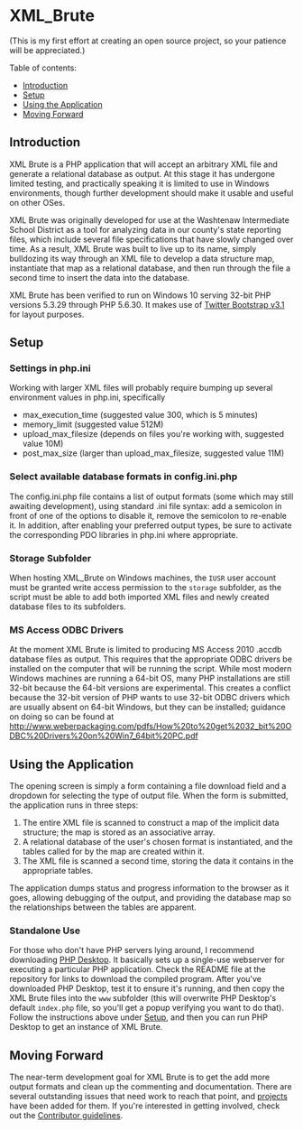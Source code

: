 # XML_Brute

(This is my first effort at creating an open source project, so your patience will be appreciated.)

Table of contents:
* [Introduction](#introduction)
* [Setup](#setup)
* [Using the Application](#using-the-application)
* [Moving Forward](#moving-forward)

## Introduction

XML Brute is a PHP application that will accept an arbitrary XML file and generate a relational database as output.  At this stage 
it has undergone limited testing, and practically speaking it is limited to use in Windows environments, though further development
should make it usable and useful on other OSes.

XML Brute was originally developed for use at the Washtenaw Intermediate School District as a tool for analyzing data in our county's 
state reporting files, which include several file specifications that have slowly changed over time.  As a result, XML Brute was built
to live up to its name, simply bulldozing its way through an XML file to develop a data structure map, instantiate that map as a 
relational database, and then run through the file a second time to insert the data into the database.

XML Brute has been verified to run on Windows 10 serving 32-bit PHP versions 5.3.29 through PHP 5.6.30.  It makes use of 
[Twitter Bootstrap v3.1](https://getbootstrap.com) for layout purposes.

## Setup

### Settings in php.ini
Working with larger XML files will probably require bumping up several environment values in php.ini, specifically 
* max_execution_time (suggested value 300, which is 5 minutes)
* memory_limit (suggested value 512M)
* upload_max_filesize (depends on files you're working with, suggested value 10M)
* post_max_size (larger than upload_max_filesize, suggested value 11M)

### Select available database formats in config.ini.php
The config.ini.php file contains a list of output formats (some which may still awaiting development), using standard .ini file
syntax:  add a semicolon in front of one of the options to disable it, remove the semicolon to re-enable it.  In addition, after
enabling your preferred output types, be sure to activate the corresponding PDO libraries in php.ini where appropriate.

### Storage Subfolder
When hosting XML_Brute on Windows machines, the `IUSR` user account must be granted write access permission to the `storage` subfolder,
as the script must be able to add both imported XML files and newly created database files to its subfolders.

### MS Access ODBC Drivers
At the moment XML Brute is limited to producing MS Access 2010 .accdb database files as output.  This requires that the appropriate ODBC 
drivers be installed on the computer that will be running the script.  While most modern Windows machines are running a 64-bit OS, many
PHP installations are still 32-bit because the 64-bit versions are experimental.  This creates a conflict because the 32-bit version of 
PHP wants to use 32-bit ODBC drivers which are usually absent on 64-bit Windows, but they can be installed; guidance on doing so can be
found at http://www.weberpackaging.com/pdfs/How%20to%20get%2032_bit%20ODBC%20Drivers%20on%20Win7_64bit%20PC.pdf

## Using the Application
The opening screen is simply a form containing a file download field and a dropdown for selecting the type of output file.  When the form is 
submitted, the application runs in three steps:

1.  The entire XML file is scanned to construct a map of the implicit data structure; the map is stored as an associative array.
1.  A relational database of the user's chosen format is instantiated, and the tables called for by the map are created within it.
1.  The XML file is scanned a second time, storing the data it contains in the appropriate tables.

The application dumps status and progress information to the browser as it goes, allowing debugging of the output, and providing the database 
map so the relationships between the tables are apparent.

### Standalone Use
For those who don't have PHP servers lying around, I recommend downloading [PHP Desktop](../../../../cztomczak/phpdesktop).  It 
basically sets up a single-use webserver for executing a particular PHP application.  Check the README file at the repository for links 
to download the compiled program.  After you've downloaded PHP Desktop, test it to ensure it's running, and then copy the XML Brute 
files into the `www` subfolder (this will overwrite PHP Desktop's default `index.php` file, so you'll get a popup verifying you want to 
do that).  Follow the instructions above under [Setup](#setup), and then you can run PHP Desktop to get an instance of XML Brute.

## Moving Forward
The near-term development goal for XML Brute is to get the add more output formats and clean up the commenting and documentation.  There are 
several outstanding issues that need work to reach that point, and [projects](../../projects) have been added for them.  If you're interested
in getting involved, check out the [Contributor guidelines](CONTRIBUTING.md).

